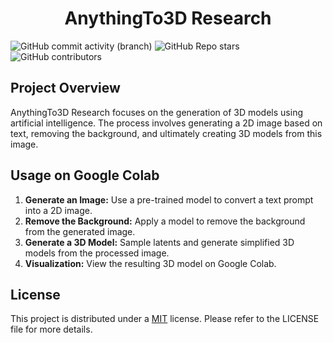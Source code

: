 <h1 align="center">AnythingTo3D Research</h1>


![GitHub commit activity (branch)](https://img.shields.io/github/commit-activity/m/matteturtle09/point-e-research?style=flat-square)
![GitHub Repo stars](https://img.shields.io/github/stars/matteturtle09/point-e-research?style=flat-square)
![GitHub contributors](https://img.shields.io/github/contributors/matteturtle09/point-e-research?style=flat-square)

## Project Overview

AnythingTo3D Research focuses on the generation of 3D models using artificial intelligence. The process involves generating a 2D image based on text, removing the background, and ultimately creating 3D models from this image.

## Usage on Google Colab

1. **Generate an Image:** Use a pre-trained model to convert a text prompt into a 2D image.
2. **Remove the Background:** Apply a model to remove the background from the generated image.
3. **Generate a 3D Model:** Sample latents and generate simplified 3D models from the processed image.
4. **Visualization:** View the resulting 3D model on Google Colab.

## License

This project is distributed under a [MIT](./LICENSE) license. Please refer to the LICENSE file for more details.

